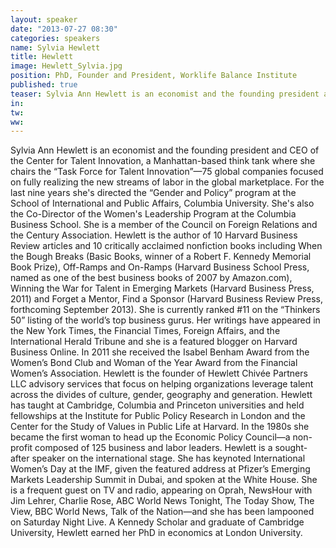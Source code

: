 ```yaml
---
layout: speaker
date: "2013-07-27 08:30"
categories: speakers
name: Sylvia Hewlett
title: Hewlett
image: Hewlett_Sylvia.jpg
position: PhD, Founder and President, Worklife Balance Institute
published: true
teaser: Sylvia Ann Hewlett is an economist and the founding president and CEO of the Center for Talent Innovation, a Manhattan-based think tank where she chairs the “Task Force for Talent Innovation.”
in:
tw:
ww: 
---
```

Sylvia Ann Hewlett is an economist and the founding president and CEO of the Center for Talent Innovation, a Manhattan-based think tank where she chairs the “Task Force for Talent Innovation”—75 global companies focused on fully realizing the new streams of labor in the global marketplace. For the last nine years she's directed the “Gender and Policy” program at the School of International and Public Affairs, Columbia University. She's also the Co-Director of the Women's Leadership Program at the Columbia Business School. She is a member of the Council on Foreign Relations and the Century Association. 
Hewlett is the author of 10 Harvard Business Review articles and 10 critically acclaimed nonfiction books including When the Bough Breaks (Basic Books, winner of a Robert F. Kennedy Memorial Book Prize), Off-Ramps and On-Ramps (Harvard Business School Press, named as one of the best business books of 2007 by Amazon.com), Winning the War for Talent in Emerging Markets (Harvard Business Press, 2011) and Forget a Mentor, Find a Sponsor (Harvard Business Review Press, forthcoming September 2013). She is currently ranked #11 on the “Thinkers 50” listing of the world’s top business gurus. Her writings have appeared in the New York Times, the Financial Times, Foreign Affairs, and the International Herald Tribune and she is a featured blogger on Harvard Business Online. In 2011 she received the Isabel Benham Award from the Women’s Bond Club and Woman of the Year Award from the Financial Women’s Association. 
Hewlett is the founder of Hewlett Chivée Partners LLC advisory services that focus on helping organizations leverage talent across the divides of culture, gender, geography and generation.
Hewlett has taught at Cambridge, Columbia and Princeton universities and held fellowships at the Institute for Public Policy Research in London and the Center for the Study of Values in Public Life at Harvard. In the 1980s she became the first woman to head up the Economic Policy Council—a non-profit composed of 125 business and labor leaders. 
Hewlett is a sought-after speaker on the international stage. She has keynoted International Women’s Day at the IMF, given the featured address at Pfizer’s Emerging Markets Leadership Summit in Dubai, and spoken at the White House. She is a frequent guest on TV and radio, appearing on Oprah, NewsHour with Jim Lehrer, Charlie Rose, ABC World News Tonight, The Today Show, The View, BBC World News, Talk of the Nation—and she has been lampooned on Saturday Night Live.
A Kennedy Scholar and graduate of Cambridge University, Hewlett earned her PhD in economics at London University.
